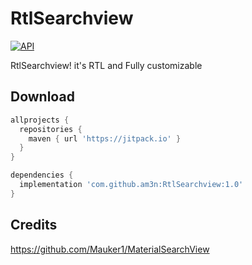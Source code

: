# RtlSearchview
[![API](https://img.shields.io/badge/API-16%2B-brightgreen.svg?style=flat)](https://android-arsenal.com/api?level=16)

RtlSearchview! it's RTL and Fully customizable

## Download

```gradle
allprojects {
  repositories {
    maven { url 'https://jitpack.io' }
  }
}

dependencies {
  implementation 'com.github.am3n:RtlSearchview:1.0'
}
```


## Credits

https://github.com/Mauker1/MaterialSearchView

